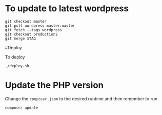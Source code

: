 # To update to latest wordpress

	git checkout master
	git pull wordpress master:master
	git fetch --tags wordpress
	git checkout production2
	git merge $TAG

#Deploy

To deploy

	./deploy.sh
	
# Update the PHP version

Change the `composer.json` to the desired runtime
and then remember to run

    composer update
    

